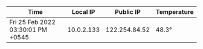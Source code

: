 | Time     | Local IP | Public IP | Temperature |
| ----------- | ----------- | ----------- | ----------- |
| Fri 25 Feb 2022 03:30:01 PM +0545      | 10.0.2.133     | 122.254.84.52  | 48.3° |
